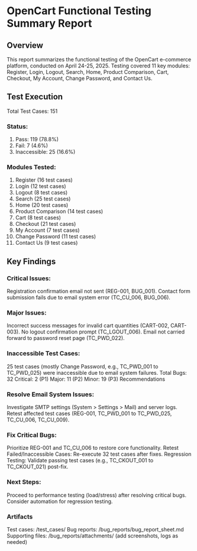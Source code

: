 # OpenCart Functional Testing Summary Report

## Overview

This report summarizes the functional testing of the OpenCart e-commerce platform, conducted on April 24-25, 2025. Testing covered 11 key modules: Register, Login, Logout, Search, Home, Product Comparison, Cart, Checkout, My Account, Change Password, and Contact Us.

## Test Execution
Total Test Cases: 151
### Status:
1. Pass: 119 (78.8%)
2. Fail: 7 (4.6%)
3. Inaccessible: 25 (16.6%)
### Modules Tested:
1. Register (16 test cases)
2. Login (12 test cases)
3. Logout (8 test cases)
4. Search (25 test cases)
5. Home (20 test cases)
6. Product Comparison (14 test cases)
7. Cart (8 test cases)
8. Checkout (21 test cases)
9. My Account (7 test cases)
10. Change Password (11 test cases)
11. Contact Us (9 test cases)

## Key Findings
### Critical Issues:
Registration confirmation email not sent (REG-001, BUG_001).
Contact form submission fails due to email system error (TC_CU_006, BUG_006).
### Major Issues:
Incorrect success messages for invalid cart quantities (CART-002, CART-003).
No logout confirmation prompt (TC_LGOUT_006).
Email not carried forward to password reset page (TC_PWD_022).
### Inaccessible Test Cases:
25 test cases (mostly Change Password, e.g., TC_PWD_001 to TC_PWD_025) were inaccessible due to email system failures.
Total Bugs: 32
Critical: 2 (P1)
Major: 11 (P2)
Minor: 19 (P3)
Recommendations
### Resolve Email System Issues:
Investigate SMTP settings (System > Settings > Mail) and server logs.
Retest affected test cases (REG-001, TC_PWD_001 to TC_PWD_025, TC_CU_006, TC_CU_009).
### Fix Critical Bugs:
Prioritize REG-001 and TC_CU_006 to restore core functionality.
Retest Failed/Inaccessible Cases:
Re-execute 32 test cases after fixes.
Regression Testing:
Validate passing test cases (e.g., TC_CKOUT_001 to TC_CKOUT_021) post-fix.
### Next Steps:
Proceed to performance testing (load/stress) after resolving critical bugs.
Consider automation for regression testing.
### Artifacts
Test cases: /test_cases/
Bug reports: /bug_reports/bug_report_sheet.md
Supporting files: /bug_reports/attachments/ (add screenshots, logs as needed)
